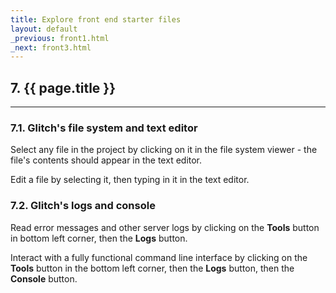 ```yaml
---
title: Explore front end starter files
layout: default
_previous: front1.html
_next: front3.html
---
```


## 7. {{ page.title }}

---

### 7.1. Glitch's file system and text editor

Select any file in the project by clicking on it in the file system viewer - the file's contents should appear in the text editor.

Edit a file by selecting it, then typing in it in the text editor.

### 7.2. Glitch's logs and console

Read error messages and other server logs by clicking on the **Tools** button in bottom left corner, then the **Logs** button.

Interact with a fully functional command line interface by clicking on the **Tools** button in the bottom left corner, then the **Logs** button, then the **Console** button.